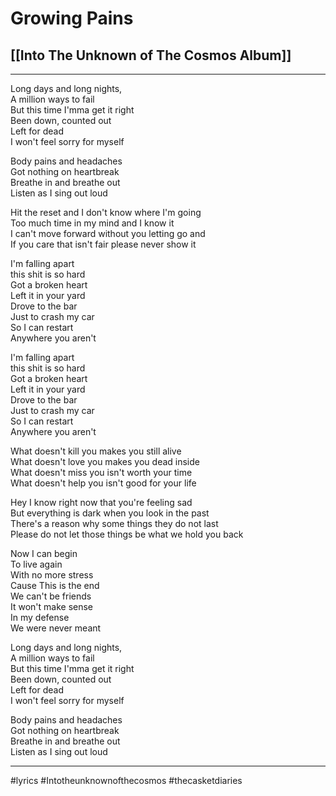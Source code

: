 # Growing Pains

## [[Into The Unknown of The Cosmos Album]]

---

Long days and long nights,  
A million ways to fail  
But this time I'mma get it right  
Been down, counted out  
Left for dead  
I won't feel sorry for myself

Body pains and headaches  
Got nothing on heartbreak  
Breathe in and breathe out  
Listen as I sing out loud

Hit the reset and I don't know where I'm going  
Too much time in my mind and I know it  
I can't move forward without you letting go and  
If you care that isn't fair please never show it

I'm falling apart  
this shit is so hard  
Got a broken heart  
Left it in your yard  
Drove to the bar  
Just to crash my car  
So I can restart  
Anywhere you aren't

I'm falling apart  
this shit is so hard  
Got a broken heart  
Left it in your yard  
Drove to the bar  
Just to crash my car  
So I can restart  
Anywhere you aren't

What doesn't kill you makes you still alive  
What doesn't love you makes you dead inside  
What doesn't miss you isn't worth your time  
What doesn't help you isn't good for your life

Hey I know right now that you're feeling sad  
But everything is dark when you look in the past  
There's a reason why some things they do not last  
Please do not let those things be what we hold you back

Now I can begin  
To live again  
With no more stress  
Cause This is the end  
We can't be friends  
It won't make sense  
In my defense  
We were never meant

Long days and long nights,  
A million ways to fail  
But this time I'mma get it right  
Been down, counted out  
Left for dead  
I won't feel sorry for myself

Body pains and headaches  
Got nothing on heartbreak  
Breathe in and breathe out  
Listen as I sing out loud

---

#lyrics #Intotheunknownofthecosmos #thecasketdiaries
